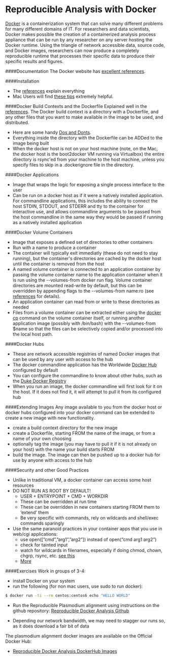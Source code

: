 Reproducible Analysis with Docker
===============================
[Docker](http://www.docker.com) is a containerization system that can solve many different problems for many different
domains of IT. For researchers and data scientists, Docker makes possible the creation of a containerized analysis
process appliance that can be run by any researcher on any server hosting the Docker runtime.  Using the triangle of
network accessible data, source code, and Docker images, researchers can now produce a completely reproducible
runtime that processes their specific data to produce their specific results and figures.

####Documentation
The Docker website has [excellent references](https://docs.docker.com/reference).

####Installation
+ The [references](https://docs.docker.com/reference/#installation) explain everything
+ Mac Users will find [these tips](http://viget.com/extend/how-to-use-docker-on-os-x-the-missing-guide) extremely helpful.

####Docker Build Contexts and the Dockerfile
Explained well in the [references](https://docs.docker.com/reference/builder/).
The Docker build context is a directory with a Dockerfile, and any other files that you want
to make available in the image to be used, and distributed.
+ Here are some handy [Dos and Donts](http://devo.ps/blog/docker-dos-and-donts/).
+ Everything inside the directory with the Dockerfile can be ADDed to the image being built
+ When the docker host is not on your host machine (note, on the Mac, the docker host is the
boot2docker VM running via Virtualbox) the entire directory is rsync'ed from your machine to the
host machine, unless you specify files to skip in a .dockerignore file in the directory.

####Docker Applications
+ Image that wraps the logic for exposing a single process interface to the user
+ Can be run on a docker host as if it were a natively installed application.  For commandline
applications, this includes the ability to connect the host STDIN, STDOUT, and STDERR and
tty to the container for interactive use, and allows commandline arguments to be passed
from the host commandline in the same way they would be passed if running as a natively
installed application

####Docker Volume Containers
+ Image that exposes a defined set of directories to other containers
+ Run with a name to produce a container
+ The container will typically exit immediatly (these do not need to stay running), but the container's directories are cached by the docker host until the container is removed from the host
+ A named volume container is connected to an application container by passing the volume container name to the application container
when it is run using the --volumes-from docker run flag.  Volume container directories are mounted read-write by default, but this can be
overridden by appending flags to the --volumes-from name:ro (see [references](https://docs.docker.com/reference/run/#volume-shared-filesystems) for details).
+ An application container can read from or write to these directories as needed
+ Files from a volume container can be extracted either using the [docker cp](https://docs.docker.com/reference/commandline/cli/#cp) command on the volume container
itself, or running another application image (possibly with /bin/bash) with the --volumes-from $name so that the files can be selectively copied and/or processed into the
local host path.

####Docker Hubs
+ These are network accessible registries of named Docker images that can be used by any user with access to the hub
+ The docker commandline application has the Worldwide [Docker Hub](https://hub.docker.com) configured by default
+ You can configure the commandline to know about other hubs, such as the [Duke Docker Registry](http://sites.duke.edu/docker/dukes-docker-image-repository/)
+ When you run an image, the docker commandline will first look for it on the host. If it does not find it, it will attempt to pull it from its configured hub

####Extending Images
Any image available to you from the docker host or docker hubs configured into your docker command can be extended to create a new image with new functionality.

+ create a build context directory for the new image
+ create a Dockerfile, starting FROM the name of the image, or from a name of your own choosing
+ optionally tag the image (you may have to pull it if it is not already on your host) with the name your build starts FROM
+ build the image.  The image can then be pushed up to a docker hub for use by anyone with access to the hub

####Security and other Good Practices
+ Unlike in traditional VM, a docker container can access some host resources
+ DO NOT RUN AS ROOT BY DEFAULT!
   +  USER + ENTRYPOINT + CMD + WORKDIR
   + These can be overridden at run time
   + These can be overridden in new containers starting FROM them to ‘extend’ them
   + Be very specific with commands, rely on wildcards and shell/exec commands sparingly
+ Use the same paranoid practices in your container apps that you use in web/cgi applications:
   + use open([“cmd”,”arg1”,”arg2”]) instead of open(“cmd arg1 arg2”)
   + check for tainted input
   + watch for wildcards in filenames, especially if doing chmod, chown, chgrp, rsync, etc. [see this](http://www.defensecode.com/public/DefenseCode_Unix_WildCards_Gone_Wild.txt)
   + [More](http://opensource.com/business/14/9/security-for-docker)

####Exercises
Work in groups of 3-4:
+ install Docker on your system
+ run the following (for non mac users, use sudo to run docker):
```bash
$ docker run -ti --rm centos:centos6 echo "HELLO WORLD"
```
+ Run the Reproducible Plasmodium alignment using instructions on the github repository:
[Reproducible Docker Analysis Github](https://github.com/dmlond/docker_bwa_aligner)

* Depending our network bandwidth, we may need to stagger our runs so, as it does download a fair bit of data

The plasmodium alignment docker images are available on the Official Docker Hub:
+ [Reproducible Docker Analysis DockerHub Images](https://registry.hub.docker.com/u/dmlond)
